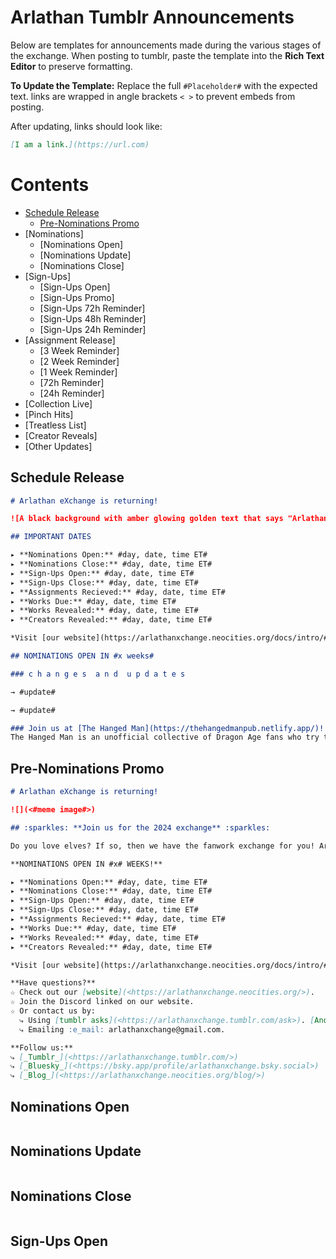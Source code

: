 # Arlathan Tumblr Announcements

Below are templates for announcements made during the various stages of the
exchange. When posting to tumblr, paste the template into the **Rich Text Editor** to preserve formatting.

**To Update the Template:** Replace the full `#Placeholder#` with the expected
text. links are wrapped in angle brackets `< >` to prevent embeds from posting.

After updating, links should look like:

```markdown
[I am a link.](https://url.com)
```

# Contents

- [Schedule Release](./Tumblr%20Announcements.md#schedule-release)
  - [Pre-Nominations Promo](./Tumblr%20Announcements.md#pre-nominations-promo)
- [Nominations]
  - [Nominations Open]
  - [Nominations Update]
  - [Nominations Close]
- [Sign-Ups]
  - [Sign-Ups Open]
  - [Sign-Ups Promo]
  - [Sign-Ups 72h Reminder]
  - [Sign-Ups 48h Reminder]
  - [Sign-Ups 24h Reminder]
- [Assignment Release]
  - [3 Week Reminder]
  - [2 Week Reminder]
  - [1 Week Reminder]
  - [72h Reminder]
  - [24h Reminder]
- [Collection Live]
- [Pinch Hits]
- [Treatless List]
- [Creator Reveals]
- [Other Updates]

## Schedule Release
```markdown
# Arlathan eXchange is returning!

![A black background with amber glowing golden text that says "Arlathan eXchange" in a script font which is decorated with leaves. A golden magical light flies around the text wrapping around it and sparkling as if by magic.](https://github.com/enigmalea/mod-handbook/blob/main/Images/Banners%20and%20Ads/Arlathan%20eXchange/AdMain.gif?raw=true)

## IMPORTANT DATES

▸ **Nominations Open:** #day, date, time ET#
▸ **Nominations Close:** #day, date, time ET#
▸ **Sign-Ups Open:** #day, date, time ET#
▸ **Sign-Ups Close:** #day, date, time ET#
▸ **Assignments Recieved:** #day, date, time ET#
▸ **Works Due:** #day, date, time ET#
▸ **Works Revealed:** #day, date, time ET#
▸ **Creators Revealed:** #day, date, time ET#

*Visit [our website](https://arlathanxchange.neocities.org/docs/intro/#schedule) to see the above schedule in your local time.*

## NOMINATIONS OPEN IN #x weeks#

### c h a n g e s  a n d  u p d a t e s

→ #update#

→ #update#

### Join us at [The Hanged Man](https://thehangedmanpub.netlify.app/)!
The Hanged Man is an unofficial collective of Dragon Age fans who try to make a positive difference in the fandom community by giving fans a place to chat, share and create content, and interact. You can read more on [our website](https://arlathanxchange.neocities.org/mod).
```

## Pre-Nominations Promo
```markdown
# Arlathan eXchange is returning!

![](<#meme image#>)

## :sparkles: **Join us for the 2024 exchange** :sparkles:

Do you love elves? If so, then we have the fanwork exchange for you! Arlathan Exchange is a celebration of Elvhen characters and is open to gen fic, ships, or solo/introspective pieces that focus on elfy goodness, whether that’s Dalish, city, or even Evanuris.

**NOMINATIONS OPEN IN #x# WEEKS!**

▸ **Nominations Open:** #day, date, time ET#
▸ **Nominations Close:** #day, date, time ET#
▸ **Sign-Ups Open:** #day, date, time ET#
▸ **Sign-Ups Close:** #day, date, time ET#
▸ **Assignments Recieved:** #day, date, time ET#
▸ **Works Due:** #day, date, time ET#
▸ **Works Revealed:** #day, date, time ET#
▸ **Creators Revealed:** #day, date, time ET#

*Visit [our website](https://arlathanxchange.neocities.org/docs/intro/#schedule) to see the above schedule in your local time.*

**Have questions?**
☆ Check out our [website](<https://arlathanxchange.neocities.org/>).
☆ Join the Discord linked on our website.
☆ Or contact us by:
  ⤷ Using [tumblr asks](<https://arlathanxchange.tumblr.com/ask>). [Anon is on!]
  ⤷ Emailing :e_mail: arlathanxchange@gmail.com.

**Follow us:**
⤷ [_Tumblr_](<https://arlathanxchange.tumblr.com/>)
⤷ [_Bluesky_](<https://bsky.app/profile/arlathanxchange.bsky.social>)
⤷ [_Blog_](<https://arlathanxchange.neocities.org/blog/>)
```

## Nominations Open
```markdown
```

## Nominations Update
```markdown
```

## Nominations Close
```markdown
```

## Sign-Ups Open
```markdown
```
